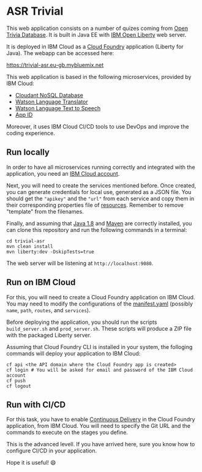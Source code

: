 # ASR Trivial

This web application consists on a number of quizes coming from [Open Trivia Database](https://opentdb.com). It is built in Java EE with [IBM Open Liberty](https://openliberty.io) web server.

It is deployed in IBM Cloud as a [Cloud Foundry](https://www.ibm.com/cloud/cloud-foundry) application (Liberty for Java). The webapp can be accessed here:

https://trivial-asr.eu-gb.mybluemix.net

This web application is based in the following microservices, provided by IBM Cloud:

- [Cloudant NoSQL Database](https://www.ibm.com/cloud/cloudant)
- [Watson Language Translator](https://www.ibm.com/cloud/watson-language-translator)
- [Watson Language Text to Speech](https://www.ibm.com/cloud/watson-text-to-speech)
- [App ID](https://www.ibm.com/cloud/app-id)

Moreover, it uses IBM Cloud CI/CD tools to use DevOps and improve the coding experience.

## Run locally

In order to have all microservices running correctly and integrated with the application, you need an [IBM Cloud account](https://cloud.ibm.com/login).

Next, you will need to create the services mentioned before. Once created, you can generate credentials for local use, generated as a JSON file. You should get the `"apikey"` and the `"url"` from each service and copy them in their corresponding properties file of [resources](src/main/resources). Remember to remove "template" from the filenames.

Finally, and assuming that [Java 1.8](https://www.oracle.com/java/technologies/javase/javase-jdk8-downloads.html) and [Maven](https://maven.apache.org/download.cgi) are correctly installed, you can clone this repository and run the following commands in a terminal:

```
cd trivial-asr
mvn clean install
mvn liberty:dev -DskipTests=true
```

The web server will be listening at `http://localhost:9080`.

## Run on IBM Cloud

For this, you will need to create a Cloud Foundry application on IBM Cloud. You may need to modify the configurations of the [manifest.yaml](manifest.yaml) (possibly `name`, `path`, `routes`, and `services`).

Before deploying the application, you should run the scripts `build_server.sh` and `prod_server.sh`. These scripts will produce a ZIP file with the packaged Liberty server.

Assuming that Cloud Foundry CLI is installed in your system, the folloging commands will deploy your application to IBM Cloud:

```
cf api <the API domain where the Cloud Foundry app is created>
cf login # You will be asked for email and password of the IBM Cloud account
cf push
cf logout
```

## Run with CI/CD

For this task, you have to enable [Continuous Delivery](https://www.ibm.com/cloud/continuous-delivery) in the Cloud Foundry application, from IBM Cloud. You will need to specify the Git URL and the commands to execute on the stages you define.

This is the advanced levell. If you have arrived here, sure you know how to configure CI/CD in your application.

Hope it is useful! :smile:
